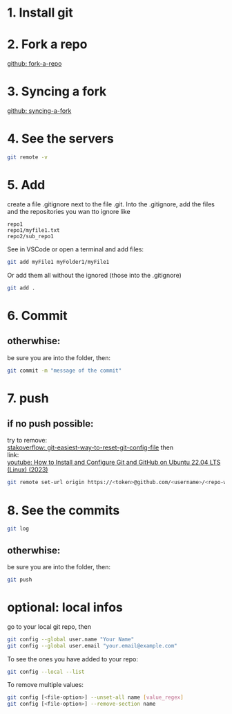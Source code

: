 # 1. Install git

# 2. Fork a repo
[github: fork-a-repo](https://docs.github.com/en/get-started/quickstart/fork-a-repo)

# 3. Syncing a fork
[github: syncing-a-fork](https://docs.github.com/en/pull-requests/collaborating-with-pull-requests/working-with-forks/syncing-a-fork)

# 4. See the servers
```bash
git remote -v
```
# 5. Add
create a file .gitignore next to the file .git.
Into the .gitignore, add the files and the repositories you wan tto ignore like
```
repo1
repo1/myfile1.txt
repo2/sub_repo1
```

See in VSCode or open a terminal and add files:
```bash
git add myFile1 myFolder1/myFile1
```

Or add them all without the ignored (those into the .gitignore)
```bash
git add .
```
# 6. Commit
## otherwhise:
be sure you are into the folder, then:
```bash
git commit -m "message of the commit"
```

# 7. push
## if no push possible:
try to remove:<br/>
[stakoverflow: git-easiest-way-to-reset-git-config-file](https://stackoverflow.com/questions/35853986/git-easiest-way-to-reset-git-config-file)
then </br>
link:<br/>
[youtube: How to Install and Configure Git and GitHub on Ubuntu 22.04 LTS (Linux) (2023)](https://www.youtube.com/watch?v=bc3_FL9zWWs)
```bash
git remote set-url origin https://<token>@github.com/<username>/<repo-without-.git>
```

# 8. See the commits
```bash
git log
```
 
## otherwhise:
be sure you are into the folder, then:
```bash
git push
```

# optional: local infos
go to your local git repo, then
```bash
git config --global user.name "Your Name"
git config --global user.email "your.email@example.com"
```

To see the ones you have added to your repo:
```bash
git config --local --list
```

To remove multiple values:
```bash
git config [<file-option>] --unset-all name [value_regex]
git config [<file-option>] --remove-section name
```
